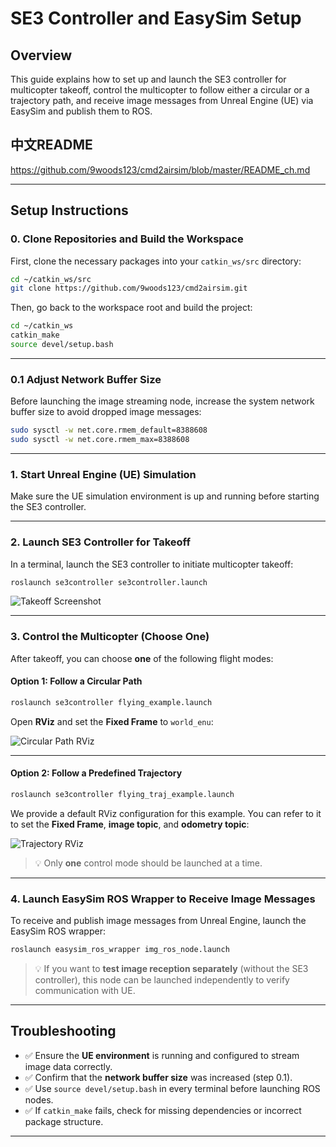 

# SE3 Controller and EasySim Setup

## Overview
This guide explains how to set up and launch the SE3 controller for multicopter takeoff, control the multicopter to follow either a circular or a trajectory path, and receive image messages from Unreal Engine (UE) via EasySim and publish them to ROS.  

## 中文README
https://github.com/9woods123/cmd2airsim/blob/master/README_ch.md

---

## Setup Instructions

### 0. Clone Repositories and Build the Workspace

First, clone the necessary packages into your `catkin_ws/src` directory:

```bash
cd ~/catkin_ws/src
git clone https://github.com/9woods123/cmd2airsim.git
```

Then, go back to the workspace root and build the project:

```bash
cd ~/catkin_ws
catkin_make
source devel/setup.bash
```

---

### 0.1 Adjust Network Buffer Size

Before launching the image streaming node, increase the system network buffer size to avoid dropped image messages:

```bash
sudo sysctl -w net.core.rmem_default=8388608
sudo sysctl -w net.core.rmem_max=8388608
```

---

### 1. Start Unreal Engine (UE) Simulation

Make sure the UE simulation environment is up and running before starting the SE3 controller.

---

### 2. Launch SE3 Controller for Takeoff

In a terminal, launch the SE3 controller to initiate multicopter takeoff:

```bash
roslaunch se3controller se3controller.launch
```

![Takeoff Screenshot](https://github.com/user-attachments/assets/7c34966b-2ffa-4b9d-a547-0e56d9310391)

---

### 3. Control the Multicopter (Choose One)

After takeoff, you can choose **one** of the following flight modes:

#### Option 1: Follow a Circular Path

```bash
roslaunch se3controller flying_example.launch
```

Open **RViz** and set the **Fixed Frame** to `world_enu`:

![Circular Path RViz](https://github.com/user-attachments/assets/3a0dfe4e-90ae-44d8-8690-a8cd4f2dddf2)

---

#### Option 2: Follow a Predefined Trajectory

```bash
roslaunch se3controller flying_traj_example.launch
```

We provide a default RViz configuration for this example. You can refer to it to set the **Fixed Frame**, **image topic**, and **odometry topic**:

![Trajectory RViz](https://github.com/user-attachments/assets/ab26ab64-b533-4181-ae8b-ba5233a42870)

> 💡 Only **one** control mode should be launched at a time.

---

### 4. Launch EasySim ROS Wrapper to Receive Image Messages

To receive and publish image messages from Unreal Engine, launch the EasySim ROS wrapper:

```bash
roslaunch easysim_ros_wrapper img_ros_node.launch
```

> 💡 If you want to **test image reception separately** (without the SE3 controller), this node can be launched independently to verify communication with UE.

---

## Troubleshooting

- ✅ Ensure the **UE environment** is running and configured to stream image data correctly.
- ✅ Confirm that the **network buffer size** was increased (step 0.1).
- ✅ Use `source devel/setup.bash` in every terminal before launching ROS nodes.
- ✅ If `catkin_make` fails, check for missing dependencies or incorrect package structure.

---
